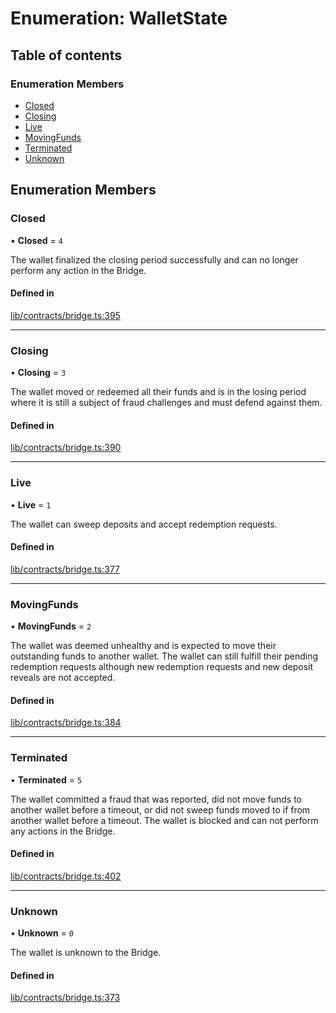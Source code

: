 # Enumeration: WalletState

## Table of contents

### Enumeration Members

- [Closed](WalletState-1.md#closed)
- [Closing](WalletState-1.md#closing)
- [Live](WalletState-1.md#live)
- [MovingFunds](WalletState-1.md#movingfunds)
- [Terminated](WalletState-1.md#terminated)
- [Unknown](WalletState-1.md#unknown)

## Enumeration Members

### Closed

• **Closed** = ``4``

The wallet finalized the closing period successfully and can no longer perform
any action in the Bridge.

#### Defined in

[lib/contracts/bridge.ts:395](https://github.com/keep-network/tbtc-v2/blob/main/typescript/src/lib/contracts/bridge.ts#L395)

___

### Closing

• **Closing** = ``3``

The wallet moved or redeemed all their funds and is in the
losing period where it is still a subject of fraud challenges
and must defend against them.

#### Defined in

[lib/contracts/bridge.ts:390](https://github.com/keep-network/tbtc-v2/blob/main/typescript/src/lib/contracts/bridge.ts#L390)

___

### Live

• **Live** = ``1``

The wallet can sweep deposits and accept redemption requests.

#### Defined in

[lib/contracts/bridge.ts:377](https://github.com/keep-network/tbtc-v2/blob/main/typescript/src/lib/contracts/bridge.ts#L377)

___

### MovingFunds

• **MovingFunds** = ``2``

The wallet was deemed unhealthy and is expected to move their outstanding
funds to another wallet. The wallet can still fulfill their pending redemption
requests although new redemption requests and new deposit reveals are not
accepted.

#### Defined in

[lib/contracts/bridge.ts:384](https://github.com/keep-network/tbtc-v2/blob/main/typescript/src/lib/contracts/bridge.ts#L384)

___

### Terminated

• **Terminated** = ``5``

The wallet committed a fraud that was reported, did not move funds to
another wallet before a timeout, or did not sweep funds moved to if from
another wallet before a timeout. The wallet is blocked and can not perform
any actions in the Bridge.

#### Defined in

[lib/contracts/bridge.ts:402](https://github.com/keep-network/tbtc-v2/blob/main/typescript/src/lib/contracts/bridge.ts#L402)

___

### Unknown

• **Unknown** = ``0``

The wallet is unknown to the Bridge.

#### Defined in

[lib/contracts/bridge.ts:373](https://github.com/keep-network/tbtc-v2/blob/main/typescript/src/lib/contracts/bridge.ts#L373)
